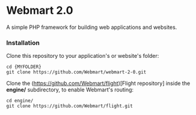 # Webmart 2.0

A simple PHP framework for building web applications and websites.

### Installation

Clone this repository to your application's or website's folder:

```
cd {MYFOLDER}
git clone https://github.com/Webmart/webmart-2-0.git
```

Clone the (https://github.com/Webmart/flight)[Flight repository] inside the **engine/** subdirectory, to enable Webmart's routing:

```
cd engine/
git clone https://github.com/Webmart/flight.git
```
